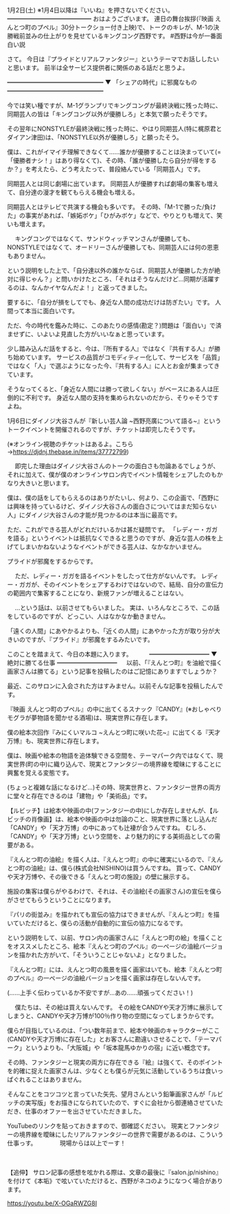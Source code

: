1月2日(土) ※1月4日以降は『いいね』を押さないでください。
━━━━━━━━━━━━━━
おはようございます。
連日の舞台挨拶(『映画 えんとつ町のプペル』30分トークショー付き上映)で、トークのキレが、M-1の決勝戦前並みの仕上がりを見せているキングコング西野です。
#西野は今が一番面白い説

さて。
今日は『プライドとリアルファンタジー』というテーマでお話ししたいと思います。
前半は全サービス提供者に関係のある話だと思うよ。


━━━━━━━━━━━━━━━━
▼ 「シェアの時代」に邪魔なもの
━━━━━━━━━━━━━━━━

今では笑い種ですが、M-1グランプリでキングコングが最終決戦に残った時に、同期芸人の皆は「キングコング以外が優勝しろ」と本気で願ったそうです。

その翌年にNONSTYLEが最終決戦に残った時に、やはり同期芸人(特に梶原君とダイアン津田)は、「NONSTYLE以外が優勝しろ」と願ったそう。

僕は、これがイマイチ理解できなくて……誰かが優勝することは決まっていて(=「優勝者ナシ！」はあり得なくて)、その時、「誰が優勝したら自分が得をするか？」を考えたら、どう考えたって、普段絡んでいる「同期芸人」です。

同期芸人とは同じ劇場に出ています。
同期芸人が優勝すれば劇場の集客も増えて、自分達の漫才を観てもらえる機会も増える。

同期芸人とはテレビで共演する機会も多いです。
その時、「M-1で勝った/負けた」の事実があれば、「嫉妬ボケ」「ひがみボケ」などで、やりとりも増えて、笑いも増えます。

　
キングコングではなくて、サンドウィッチマンさんが優勝しても、
NONSTYLEではなくて、オードリーさんが優勝しても、同期芸人には何の恩恵もありません。

という説明をした上で、「自分達以外の誰かならば、同期芸人が優勝した方が絶対に得じゃん？」と問いかけたところ、「それはそうなんだけど…同期が活躍するのは、なんかイヤなんだよ！」と返ってきました。

要するに、「自分が損をしてでも、身近な人間の成功だけは防ぎたい」です。
人間って本当に面白いです。

ただ、今の時代を鑑みた時に、このあたりの感情(勘定？)問題は「面白い」で済ませずに、いよいよ見直した方がいいなぁと思っています。

少し踏み込んだ話をすると、今は、『所有する人』ではなく『共有する人』が勝ち始めています。
サービスの品質がコモディティー化して、サービスを「品質」ではなく「人」で選ぶようになった今、『共有する人』に人とお金が集まってきています。

そうなってくると、「身近な人間には勝って欲しくない」がベースにある人は圧倒的に不利です。
身近な人間の支持を集められないのだから、そりゃそうですよね。

1月6日にダイノジ大谷さんが『新しい芸人論 ~西野亮廣について語る~』というトークイベントを開催されるのですが、チケットは即完したそうです。

(※オンライン視聴のチケットはあるよ。こちら→https://djdnj.thebase.in/items/37772799)

　
即完した理由はダイノジ大谷さんのトークの面白さも勿論あるでしょうが、それに加えて、僕が僕のオンラインサロン内でイベント情報をシェアしたのもかなり大きいと思います。

僕は、僕の話をしてもらえるのはありがたいし、何より、この企画で、「西野には興味を持っているけど、ダイノジ大谷さんの面白さについてはまだ知らない人」にダイノジ大谷さんの才能が見つかるのは本当に最高です。

ただ、これができる芸人がどれだけいるかは甚だ疑問です。
「レディー・ガガを語る」というイベントは抵抗なくできると思うのですが、身近な芸人の株を上げてしまいかねないようなイベントができる芸人は、なかなかいません。

プライドが邪魔をするからです。

　
ただ、レディー・ガガを語るイベントをしたって仕方がないんです。
レディー・ガガが、そのイベントをシェアするわけではないので、結局、自分の宣伝力の範囲内で集客することになり、新規ファンが増えることはない。

　
…という話は、以前させてもらいました。
実は、いろんなところで、この話をしているのですが、どっこい、人はなかなか動きません。

「遠くの人間」にあやかるよりも、「近くの人間」にあやかった方が取り分が大きいのですが、『プライド』が邪魔をするみたいです。

このことを踏まえて、今日の本題に入ります。
　
　
━━━━━━━━━━
▼ 絶対に勝てる仕事
━━━━━━━━━━
　
以前、「『えんとつ町』を油絵で描く画家さんは勝てる」という記事を投稿したのはご記憶にありますでしょうか？

最近、このサロンに入会された方はすみません。以前そんな記事を投稿したんです。

『映画 えんとつ町のプペル』の中に出てくるスナック『CANDY』(※おしゃべりモグラが夢物語を聞かせる酒場)は、現実世界に存在します。

僕の絵本次回作『みにくいマルコ ~えんとつ町に咲いた花~』に出てくる『天才万博』も、現実世界に存在します。

僕は、映画や絵本の物語を追体験できる空間を、テーマパーク内ではなくて、現実世界(町の中)に織り込んで、現実とファンタジーの境界線を曖昧にすることに興奮を覚える変態です。

(ちょっと複雑な話になるけど…)その時、現実世界と、ファンタジー世界の両方に堂々と存在できるのは「建物」や「美術品」です。

【ルビッチ】は絵本や映画の中(ファンタジーの中)にしか存在しませんが、【ルビッチの肖像画】は、絵本や映画の中は勿論のこと、現実世界に落とし込んだ「CANDY」や「天才万博」の中にあっても辻褄が合うんですね。
むしろ、「CANDY」や「天才万博」という空間を、より魅力的にする美術品としての需要がある。

『えんとつ町の油絵』を描く人は、『えんとつ町』の中に確実にいるので、『えんとつ町の油絵』は、僕ら(株式会社NISHINO)は買うんですね。
買って、CANDYや天才万博や、その後できる「えんとつ町の施設」の壁に展示する。

施設の集客は僕らがやるわけで、それは、その油絵(その画家さん)の宣伝を僕らがさせてもらうということになります。

『パリの街並み』を描かれても宣伝の協力はできませんが、『えんとつ町』を描いていただけると、僕らの活動が自動的に宣伝の協力になるです。

という説明をして、以前、サロン内の画家さんに「えんとつ町の絵」を描くことをオススメしたところ、絵本『えんとつ町のプペル』の一ページの油絵バージョンを描かれた方がいて、「そういうことじゃないよ」となりました。

『えんとつ町』には、えんとつ町の風景を描く画家はいても、絵本『えんとつ町のプペル』の一ページの油絵バージョンを描く画家は存在しないんです。

(……上手く伝わっているか不安ですが…あの……頑張ってください！)

　
僕たちは、その絵は買えないんです。
その絵をCANDYや天才万博に展示してしまうと、CANDYや天才万博が100％作り物の空間になってしまうからです。

僕らが目指しているのは、「つい数年前まで、絵本や映画のキャラクターがここ(CANDYや天才万博)に存在した」とお客さんに勘違いさせることで、「テーマパーク」というよりも、「大阪城」や「坂本龍馬ゆかりの宿」に近い概念です。

その時、ファンタジーと現実の両方に存在できる『絵』は強くて、そのポイントを的確に捉えた画家さんは、少なくとも僕らが元気に活動しているうちは食いっぱぐれることはありません。

そんなことをコツコツと言っていた矢先、望月さんという鉛筆画家さんが「ルビッチの実写版」をお描きになられていたので、すぐに会社から御連絡させていただき、仕事のオファーを出させていただきました。

YouTubeのリンクを貼っておきますので、御確認ください。
現実とファンタジーの境界線を曖昧にしたリアルファンタジーの世界で需要があるのは、こういう仕事っす。
　　
　
現場からは以上でーす！

　
　

【追伸】
サロン記事の感想を呟かれる際は、文章の最後に『salon.jp/nishino』を付けて《本垢》で呟いていただけると、西野がネコのようになつく場合があります。
　

https://youtu.be/X-OGaRWZG8I
